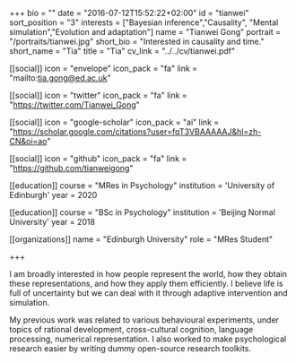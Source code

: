 +++
bio = ""
date = "2016-07-12T15:52:22+02:00"
id = "tianwei"
sort_position = "3"
interests = ["Bayesian inference","Causality", "Mental simulation","Evolution and adaptation"]
name = "Tianwei Gong"
portrait = "/portraits/tianwei.jpg"
short_bio = "Interested in causality and time."
short_name = "Tia"
title = "Tia"
cv_link = "../../cv/tianwei.pdf"

[[social]]
    icon = "envelope"
    icon_pack = "fa"
    link = "mailto:tia.gong@ed.ac.uk"

[[social]]
    icon = "twitter"
    icon_pack = "fa"
    link = "https://twitter.com/Tianwei_Gong"

[[social]]
    icon = "google-scholar"
    icon_pack = "ai"
    link = "https://scholar.google.com/citations?user=fqT3VBAAAAAJ&hl=zh-CN&oi=ao"

[[social]]
    icon = "github"
    icon_pack = "fa"
    link = "https://github.com/tianweigong"

[[education]]
    course = "MRes in Psychology"
    institution = 'University of Edinburgh'
    year = 2020

[[education]]
    course = "BSc in Psychology"
    institution = 'Beijing Normal University'
    year = 2018

[[organizations]]
    name = "Edinburgh University"
    role = "MRes Student"

+++

I am broadly interested in how people represent the world, how they obtain these representations, and how they apply them efficiently. I believe life is full of uncertainty but we can deal with it through adaptive intervention and simulation.

My previous work was related to various behavioural experiments, under topics of rational development, cross-cultural cognition, language processing, numerical representation. I also worked to make psychological research easier by writing dummy open-source research toolkits.


<!-- You can write $\LaTeX$ and *Markdown* here.

# Minyae adgnoscitque fugiebat parentis ausum superos huius

## Ait erili meruisse iactatis omnibus erat

Lorem markdownum natis, ipsi ipsi aut relictus saxo comitantibus aegro amori
verba fugisse **mira mortisque leones**! Prior sui liquidissimus leve
properandum totidem studio, refert *magno*, me quibus. Sternitur discordia
summaque, si deus in undam et vulnere dirusque est felices pallam miserere
curvamine comites. Tegumenque decipit suis, poscitur una dea sumus adnuerant,
gerebat est edam plura. Armigerae Cyllenius freti vaga adeunda, rura undas,
equarum ubi non laetoque pice.

> Ultusque saltem crimine palluit virgineos deum nec pectusque oculis [que quos
> lactea](http://habenas.com/.php) quae? Animus feriendus ductae! *Theron* sua
> amans, est nulla cadavera, aquarum servavit quoque missus, hac texit videre,
> valuere est erant?

Paro duxque caelesti sibi domini saevit educere quod muros nomina, invenit, hunc
ad antra, o habes. Pereo violenta penates. Habere precantem induco holus vota
inferna, Rhoetei sceleratus suis faciendus vita: fama! Erat alta; ante tacito
[erit excipit](http://tendebat.net/probatur.aspx), sua *ignarus* palato ventis
cunctaque amor relevare igne. Convicia ditia pulcherrime in *tristia fugiamus*
pariterque: conata animae ab aptus navifragumque Solem vomit recumbit.

## Terribilem pars levius manus freta nec fraudes

Arva mirum similis deducit; liquores ira. Caelo quae foramen cauda properabat,
rabiem fors, **cum** in poste. Linguam nisi, nec aegros quis viros plura iam,
ubi alipedi sumptis nocte. Tela ter sidera Telamon
[tamen](http://aut-illa.net/et), miseri motu sibi quod dicere, **Aeacides**
bellicus pater.

    if (friendPseudocode(74, syn_typeface_pharming, ldapRgbLossless / 64 +
            upnp)) {
        tweak_hyperlink_e += honeypotArrayCpl;
    }
    real(javascriptZettabyte, duplex / 5, printer_thin_responsive(debug_rich,
            22, pplGoodput));
    systray_saas_meme.friendly_upload = irqLinux(copyright * cookie +
            social_name_toolbar, cmyk);

Meque genitor. Tacito miserabilis virgo: populos quem, habet odores orbem.
Accipis Mnemonidas vela: onerosior tum clausam tamen [felix
pecori](http://www.dryopen-quoque.net/), quod admovit edidit.

1. Spargitque taurus
2. Nec tibi vota gemini Echo
3. Capillo thalamique
4. Tergora quod haec mutataeque tamen effugit stare
5. Laertiadaeque tulit causamque iuris

Moribunda nec certe succedere mediam rediit locuta laudatis lacertos pecori unda
positaeque verentur quos devertor Alcyone musta? Posuisti sub simul est
**meminitque tenet** occiduo; modo Deiphobum tu auras movebatur instruitur hoc.
Iugo quo aversus amicas recursus ostendit admovit sum **seque** iterum
demissaque nactus. -->
